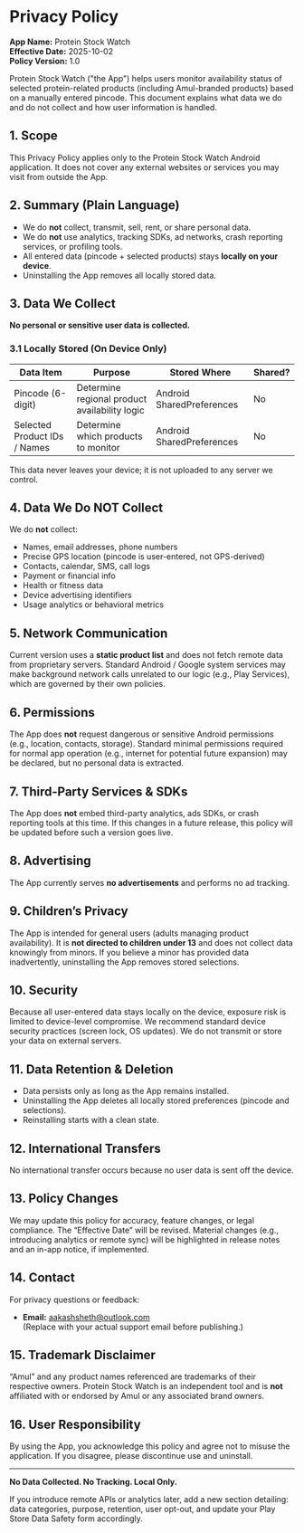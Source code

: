 # Privacy Policy
**App Name:** Protein Stock Watch  
**Effective Date:** 2025-10-02  
**Policy Version:** 1.0

Protein Stock Watch ("the App") helps users monitor availability status of selected protein-related products (including Amul-branded products) based on a manually entered pincode. This document explains what data we do and do not collect and how user information is handled.

## 1. Scope
This Privacy Policy applies only to the Protein Stock Watch Android application. It does not cover any external websites or services you may visit from outside the App.

## 2. Summary (Plain Language)
- We do **not** collect, transmit, sell, rent, or share personal data.
- We do **not** use analytics, tracking SDKs, ad networks, crash reporting services, or profiling tools.
- All entered data (pincode + selected products) stays **locally on your device**.
- Uninstalling the App removes all locally stored data.

## 3. Data We Collect
**No personal or sensitive user data is collected.**

### 3.1 Locally Stored (On Device Only)
| Data Item | Purpose | Stored Where | Shared? |
|-----------|---------|--------------|---------|
| Pincode (6-digit) | Determine regional product availability logic | Android SharedPreferences | No |
| Selected Product IDs / Names | Determine which products to monitor | Android SharedPreferences | No |

This data never leaves your device; it is not uploaded to any server we control.

## 4. Data We Do NOT Collect
We do **not** collect:
- Names, email addresses, phone numbers
- Precise GPS location (pincode is user-entered, not GPS-derived)
- Contacts, calendar, SMS, call logs
- Payment or financial info
- Health or fitness data
- Device advertising identifiers
- Usage analytics or behavioral metrics

## 5. Network Communication
Current version uses a **static product list** and does not fetch remote data from proprietary servers. Standard Android / Google system services may make background network calls unrelated to our logic (e.g., Play Services), which are governed by their own policies.

## 6. Permissions
The App does **not** request dangerous or sensitive Android permissions (e.g., location, contacts, storage). Standard minimal permissions required for normal app operation (e.g., internet for potential future expansion) may be declared, but no personal data is extracted.

## 7. Third-Party Services & SDKs
The App does **not** embed third-party analytics, ads SDKs, or crash reporting tools at this time. If this changes in a future release, this policy will be updated before such a version goes live.

## 8. Advertising
The App currently serves **no advertisements** and performs no ad tracking.

## 9. Children’s Privacy
The App is intended for general users (adults managing product availability). It is **not directed to children under 13** and does not collect data knowingly from minors. If you believe a minor has provided data inadvertently, uninstalling the App removes stored selections.

## 10. Security
Because all user-entered data stays locally on the device, exposure risk is limited to device-level compromise. We recommend standard device security practices (screen lock, OS updates). We do not transmit or store your data on external servers.

## 11. Data Retention & Deletion
- Data persists only as long as the App remains installed.
- Uninstalling the App deletes all locally stored preferences (pincode and selections).
- Reinstalling starts with a clean state.

## 12. International Transfers
No international transfer occurs because no user data is sent off the device.

## 13. Policy Changes
We may update this policy for accuracy, feature changes, or legal compliance. The “Effective Date” will be revised. Material changes (e.g., introducing analytics or remote sync) will be highlighted in release notes and an in-app notice, if implemented.

## 14. Contact
For privacy questions or feedback:
- **Email:** aakashsheth@outlook.com  
(Replace with your actual support email before publishing.)

## 15. Trademark Disclaimer
“Amul” and any product names referenced are trademarks of their respective owners. Protein Stock Watch is an independent tool and is **not** affiliated with or endorsed by Amul or any associated brand owners.

## 16. User Responsibility
By using the App, you acknowledge this policy and agree not to misuse the application. If you disagree, please discontinue use and uninstall.

---
**No Data Collected. No Tracking. Local Only.**

If you introduce remote APIs or analytics later, add a new section detailing: data categories, purpose, retention, user opt-out, and update your Play Store Data Safety form accordingly.

